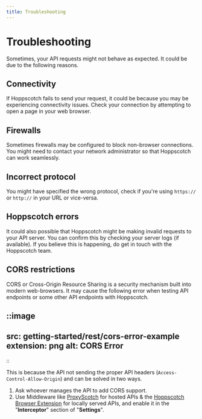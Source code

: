 ```yaml
---
title: Troubleshooting
---
```


# Troubleshooting

Sometimes, your API requests might not behave as expected. It could be due to the following reasons.

## Connectivity

If Hoppscotch fails to send your request, it could be because you may be experiencing connectivity issues. Check your connection by attempting to open a page in your web browser.

## Firewalls

Sometimes firewalls may be configured to block non-browser connections. You might need to contact your network administrator so that Hoppscotch can work seamlessly.

## Incorrect protocol

You might have specified the wrong protocol, check if you're using `https://` or `http://` in your URL or vice-versa.

## Hoppscotch errors

It could also possible that Hoppscotch might be making invalid requests to your API server. You can confirm this by checking your server logs (if available). If you believe this is happening, do get in touch with the Hoppscotch team.

## CORS restrictions

CORS or Cross-Origin Resource Sharing is a security mechanism built into modern web-browsers. It may cause the following error when testing API endpoints or some other API endpoints with Hoppscotch.

::image
---
src: getting-started/rest/cors-error-example
extension: png
alt: CORS Error
---
::

This is because the API not sending the proper API headers (`Access-Control-Allow-Origin`) and can be solved in two ways.

1. Ask whoever manages the API to add CORS support.
2. Use Middleware like [ProxyScotch](https://github.com/hoppscotch/proxyscotch) for hosted APIs & the [Hoppscotch Browser Extension](https://github.com/hoppscotch/hoppscotch-extension) for locally served APIs, and enable it in the "**Interceptor**" section of "**Settings**".

